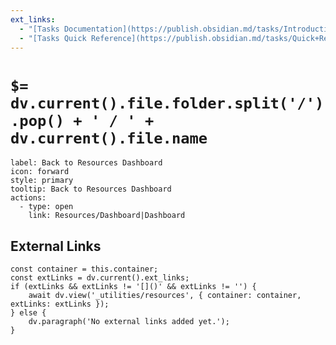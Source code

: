 ```yaml
---
ext_links:
  - "[Tasks Documentation](https://publish.obsidian.md/tasks/Introduction)"
  - "[Tasks Quick Reference](https://publish.obsidian.md/tasks/Quick+Reference)"
---
```


# `$= dv.current().file.folder.split('/').pop() + ' / ' + dv.current().file.name`

```meta-bind-button
label: Back to Resources Dashboard
icon: forward
style: primary
tooltip: Back to Resources Dashboard
actions:
  - type: open
    link: Resources/Dashboard|Dashboard
```

## External Links

```dataviewjs
const container = this.container;
const extLinks = dv.current().ext_links;
if (extLinks && extLinks != '[]()' && extLinks != '') {
	await dv.view('_utilities/resources', { container: container, extLinks: extLinks });
} else {
	dv.paragraph('No external links added yet.');
}
```
